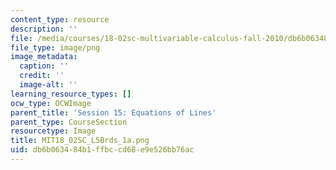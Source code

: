 ```yaml
---
content_type: resource
description: ''
file: /media/courses/18-02sc-multivariable-calculus-fall-2010/db6b063484b1ffbccd68e9e526bb76ac_MIT18_02SC_L5Brds_1a.png
file_type: image/png
image_metadata:
  caption: ''
  credit: ''
  image-alt: ''
learning_resource_types: []
ocw_type: OCWImage
parent_title: 'Session 15: Equations of Lines'
parent_type: CourseSection
resourcetype: Image
title: MIT18_02SC_L5Brds_1a.png
uid: db6b0634-84b1-ffbc-cd68-e9e526bb76ac
---
```

